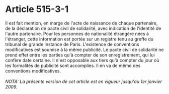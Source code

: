 # Article 515-3-1

Il est fait mention, en marge de l'acte de naissance de chaque partenaire, de la déclaration de pacte civil de solidarité, avec indication de l'identité de l'autre partenaire. Pour les personnes de nationalité étrangère nées à l'étranger, cette information est portée sur un registre tenu au greffe du tribunal de grande instance de Paris. L'existence de conventions modificatives est soumise à la même publicité.   Le pacte civil de solidarité ne prend effet entre les parties qu'à compter de son enregistrement, qui lui confère date certaine. Il n'est opposable aux tiers qu'à compter du jour où les formalités de publicité sont accomplies. Il en va de même des conventions modificatives.<br/><br/><i>NOTA:  La présente version de cet article est en vigueur jusqu'au 1er janvier 2009.</i>
